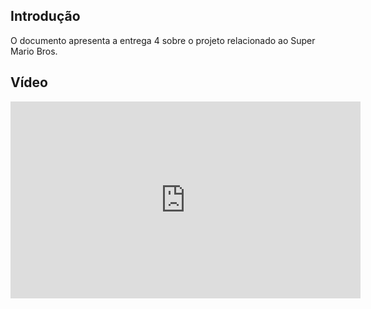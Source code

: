 ## Introdução

O documento apresenta a entrega 4 sobre o projeto relacionado ao Super Mario Bros.

## Vídeo

<iframe width="560" height="315" src="https://www.youtube.com/embed/VstmI5B7wN8?si=8mjiPHi06v8e6UcI" title="YouTube video player" frameborder="0" allow="accelerometer; autoplay; clipboard-write; encrypted-media; gyroscope; picture-in-picture; web-share" referrerpolicy="strict-origin-when-cross-origin" allowfullscreen></iframe>